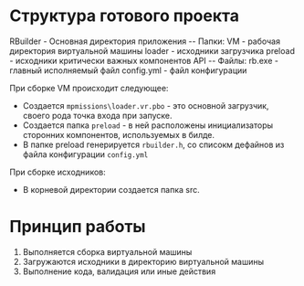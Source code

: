 
# Структура готового проекта

RBuilder - Основная директория приложения
    -- Папки:
    VM - рабочая директория виртуальной машины
    loader - исходники загрузчика
    preload - исходники критически важных компонентов API
    -- Файлы:
    rb.exe - главный исполняемый файл
    config.yml - файл конфигурации

При сборке VM происходит следующее:
- Создается `mpmissions\loader.vr.pbo` - это основной загрузчик, своего рода точка входа при запуске.
- Создается папка `preload` - в ней расположены инициализаторы сторонних компонентов, используемых в билде.
- В папке preload генерируется `rbuilder.h`, со списокм дефайнов из файла конфигурации `config.yml`

При сборке исходников:
- В корневой директории создается папка src.

# Принцип работы

1. Выполняется сборка виртуальной машины
2. Загружаются исходники в директорию виртуальной машины
3. Выполнение кода, валидация или иные действия
